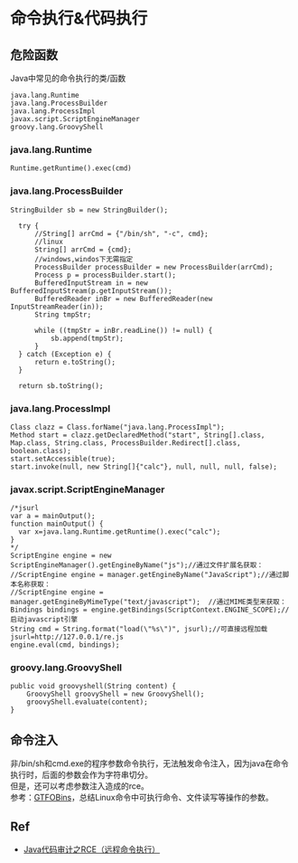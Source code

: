 # 命令执行&代码执行

## 危险函数

Java中常见的命令执行的类/函数
```
java.lang.Runtime
java.lang.ProcessBuilder
java.lang.ProcessImpl
javax.script.ScriptEngineManager
groovy.lang.GroovyShell
```

### java.lang.Runtime
`Runtime.getRuntime().exec(cmd)` 

### java.lang.ProcessBuilder
```
StringBuilder sb = new StringBuilder();

  try {
      //String[] arrCmd = {"/bin/sh", "-c", cmd}; 
      //linux
      String[] arrCmd = {cmd};                  
      //windows,windos下无需指定
      ProcessBuilder processBuilder = new ProcessBuilder(arrCmd);
      Process p = processBuilder.start();
      BufferedInputStream in = new BufferedInputStream(p.getInputStream());
      BufferedReader inBr = new BufferedReader(new InputStreamReader(in));
      String tmpStr;

      while ((tmpStr = inBr.readLine()) != null) {
          sb.append(tmpStr);
      }
  } catch (Exception e) {
      return e.toString();
  }

  return sb.toString();
```

### java.lang.ProcessImpl

```
Class clazz = Class.forName("java.lang.ProcessImpl");
Method start = clazz.getDeclaredMethod("start", String[].class, Map.class, String.class, ProcessBuilder.Redirect[].class, boolean.class);
start.setAccessible(true);
start.invoke(null, new String[]{"calc"}, null, null, null, false);
```
### javax.script.ScriptEngineManager

```
/*jsurl
var a = mainOutput(); 
function mainOutput() { 
  var x=java.lang.Runtime.getRuntime().exec("calc");
}
*/
ScriptEngine engine = new ScriptEngineManager().getEngineByName("js");//通过文件扩展名获取：
//ScriptEngine engine = manager.getEngineByName("JavaScript");//通过脚本名称获取：     
//ScriptEngine engine = manager.getEngineByMimeType("text/javascript");  //通过MIME类型来获取： 
Bindings bindings = engine.getBindings(ScriptContext.ENGINE_SCOPE);//启动javascript引擎
String cmd = String.format("load(\"%s\")", jsurl);//可直接远程加载jsurl=http://127.0.0.1/re.js
engine.eval(cmd, bindings);
```
### groovy.lang.GroovyShell

```
public void groovyshell(String content) {
    GroovyShell groovyShell = new GroovyShell();
    groovyShell.evaluate(content);
}
```


## 命令注入

非/bin/sh和cmd.exe的程序参数命令执行，无法触发命令注入，因为java在命令执行时，后面的参数会作为字符串切分。     
但是，还可以考虑参数注入造成的rce。   
参考：[GTFOBins](https://gtfobins.github.io/)，总结Linux命令中可执行命令、文件读写等操作的参数。

## Ref
- [Java代码审计之RCE（远程命令执行）](https://blog.51cto.com/u_13963323/5066457)
